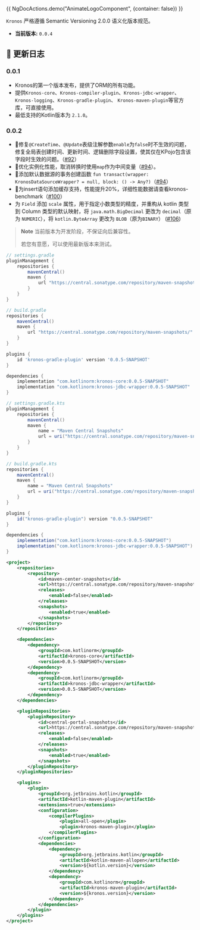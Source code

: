 {{ NgDocActions.demo("AnimateLogoComponent", {container: false}) }}

`Kronos` 严格遵循 Semantic Versioning 2.0.0 语义化版本规范。

- **当前版本:** `0.0.4`

## 📝 更新日志

### 0.0.1

- Kronos的第一个版本发布，提供了ORM的所有功能。
- 提供`Kronos-core`、`Kronos-compiler-plugin`、`Kronos-jdbc-wrapper`、`Kronos-logging`、`Kronos-gradle-plugin`、
  `Kronos-maven-plugin`等官方库，可直接使用。
- 最低支持的Kotlin版本为 `2.1.0`。

### 0.0.2

- 🐛修复`@CreateTime`、`@Update`表级注解参数`enable`为`false`时不生效的问题，
  修复全局表创建时间、更新时间、逻辑删除字段设置，使其仅在KPojo包含该字段时生效的问题。（[#92](https://github.com/Kronos-orm/Kronos-orm/pull/92)）
- 💪优化实例化性能，取消转换时使用`map`作为中间变量（[#94](https://github.com/Kronos-orm/Kronos-orm/pull/92)）。
- 💪添加默认数据源的事务创建函数
  `fun transact(wrapper: KronosDataSourceWrapper? = null, block: () -> Any?)`（[#94](https://github.com/Kronos-orm/Kronos-orm/pull/95)）
- 💪为insert语句添加缓存支持，性能提升20%，详细性能数据请查看kronos-benchmark（[#100](https://github.com/Kronos-orm/Kronos-orm/pull/100)）
- 为 `Field` 添加 `scale` 属性，用于指定小数类型的精度，并重构从 kotlin 类型到 Column 类型的默认映射，将 `java.math.BigDecimal` 更改为 `decimal`（原为 `NUMERIC`），将 `kotlin.ByteArray` 更改为 `BLOB`（原为`BINARY`） ([#106](https://github.com/Kronos-orm/Kronos-orm/pull/106))

> **Note**
> 当前版本为开发阶段，不保证向后兼容性。
>
> 若您有意愿，可以使用最新版本来测试。

```groovy name="gradle(groovy)" icon="gradle" group="dependency"
// settings.gradle
pluginManagement {
    repositories {
        mavenCentral()
        maven {
            url "https://central.sonatype.com/repository/maven-snapshots/"
        }
    }
}

// build.gradle
repositories {
    mavenCentral()
    maven {
        url "https://central.sonatype.com/repository/maven-snapshots/"
    }
}

plugins {
    id 'kronos-gradle-plugin' version '0.0.5-SNAPSHOT'
}

dependencies {
    implementation "com.kotlinorm:kronos-core:0.0.5-SNAPSHOT"
    implementation "com.kotlinorm:kronos-jdbc-wrapper:0.0.5-SNAPSHOT"
}
```

```groovy name="gradle(kts)" icon="gradlekts" group="dependency"
// settings.gradle.kts
pluginManagement {
    repositories {
        mavenCentral()
        maven {
            name = "Maven Central Snapshots"
            url = uri("https://central.sonatype.com/repository/maven-snapshots/")
        }
    }
}

// build.gradle.kts
repositories {
    mavenCentral()
    maven {
        name = "Maven Central Snapshots"
        url = uri("https://central.sonatype.com/repository/maven-snapshots/")
    }
}

plugins {
    id("kronos-gradle-plugin") version "0.0.5-SNAPSHOT"
}

dependencies {
    implementation("com.kotlinorm:kronos-core:0.0.5-SNAPSHOT")
    implementation("com.kotlinorm:kronos-jdbc-wrapper:0.0.5-SNAPSHOT")
}
```

```xml name="maven" icon="maven" group="dependency"
<project>
    <repositories>
        <repository>
            <id>maven-center-snapshots</id>
            <url>https://central.sonatype.com/repository/maven-snapshots/</url>
            <releases>
                <enabled>false</enabled>
            </releases>
            <snapshots>
                <enabled>true</enabled>
            </snapshots>
        </repository>
    </repositories>

    <dependencies>
        <dependency>
            <groupId>com.kotlinorm</groupId>
            <artifactId>kronos-core</artifactId>
            <version>0.0.5-SNAPSHOT</version>
        </dependency>
        <dependency>
            <groupId>com.kotlinorm</groupId>
            <artifactId>kronos-jdbc-wrapper</artifactId>
            <version>0.0.5-SNAPSHOT</version>
        </dependency>
    </dependencies>

    <pluginRepositories>
        <pluginRepository>
            <id>central-portal-snapshots</id>
            <url>https://central.sonatype.com/repository/maven-snapshots/</url>
            <releases>
                <enabled>false</enabled>
            </releases>
            <snapshots>
                <enabled>true</enabled>
            </snapshots>
        </pluginRepository>
    </pluginRepositories>

    <plugins>
        <plugin>
            <groupId>org.jetbrains.kotlin</groupId>
            <artifactId>kotlin-maven-plugin</artifactId>
            <extensions>true</extensions>
            <configuration>
                <compilerPlugins>
                    <plugin>all-open</plugin>
                    <plugin>kronos-maven-plugin</plugin>
                </compilerPlugins>
            </configuration>
            <dependencies>
                <dependency>
                    <groupId>org.jetbrains.kotlin</groupId>
                    <artifactId>kotlin-maven-allopen</artifactId>
                    <version>${kotlin.version}</version>
                </dependency>
                <dependency>
                    <groupId>com.kotlinorm</groupId>
                    <artifactId>kronos-maven-plugin</artifactId>
                    <version>${kronos.version}</version>
                </dependency>
            </dependencies>
        </plugin>
    </plugins>
</project>
```
